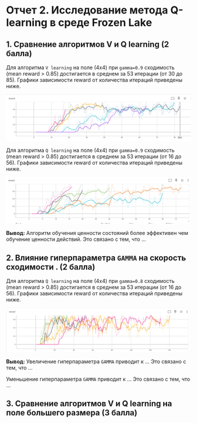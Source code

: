 # Отчет 2. Исследование метода Q-learning в среде Frozen Lake 

## 1. Сравнение алгоритмов V и Q learning (2 балла)
Для алгоритма `V learning` на поле (4х4) при `gamma=0.9` сходимость (mean reward > 0.85) достигается в среднем за 53 итерации (от 30 до 85). 
Графики зависимости reward от количества итераций приведены ниже. 

<img src="image/V.png"/>

Для алгоритма `Q learning` на поле (4х4) при `gamma=0.9` сходимость (mean reward > 0.85) достигается в среднем за 53 итерации (от 16 до 56). 
Графики зависимости reward от количества итераций приведены ниже. 

<img src="image/Q.png"/>

**Вывод:** Алгоритм обучения ценности состояний более эффективен чем обучение ценности действий. Это связано с тем, что ... 


## 2. Влияние гиперпараметра `GAMMA` на скорость сходимости . (2 балла)

Для алгоритма `Q learning` на поле (4х4) при `gamma=0.8` сходимость (mean reward > 0.85) достигается в среднем за 53 итерации (от 16 до 56). 
Графики зависимости reward от количества итераций приведены ниже. 

<img src="image/3S.png"/>

**Вывод:** Увеличение гиперпараметра `GAMMA` приводит к ... Это связано с тем, что ...   

Уменьшение гиперпараметра `GAMMA` приводит к ... Это связано с тем, что ... 

## 3. Сравнение алгоритмов V и Q learning на поле большего размера (3 балла)

